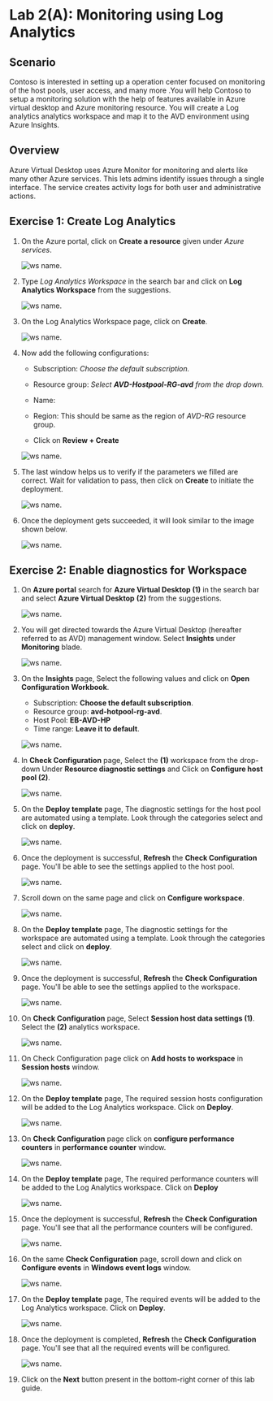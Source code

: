 # Lab 2(A): Monitoring using Log Analytics


## **Scenario**

Contoso is interested in setting up a operation center focused on monitoring of the host pools, user access, and many more .You will help Contoso to setup a  monitoring solution with the help of features available in Azure virtual desktop and Azure monitoring resource. You will create a Log analytics analytics workspace and map it to the AVD environment using Azure Insights.

## **Overview**

Azure Virtual Desktop uses Azure Monitor for monitoring and alerts like many other Azure services. This lets admins identify issues through a single interface. The service creates activity logs for both user and administrative actions.

## Exercise 1: Create Log Analytics

1. On the Azure portal, click on **Create a resource** given under *Azure services*.

   ![ws name.](media/wiw.png)

1. Type *Log Analytics Workspace* in the search bar and click on **Log Analytics Workspace** from the suggestions.

   ![ws name.](media/wiw1.png)

1. On the Log Analytics Workspace page, click on **Create**.

   ![ws name.](media/wiw2.png)

1. Now add the following configurations:

   - Subscription: *Choose the default subscription.*
  
   - Resource group: *Select **AVD-Hostpool-RG-avd** from the drop down.*
  
   - Name: **<inject key="Log Analytics Workspace Name	" />**
  
   - Region: This should be same as the region of *AVD-RG* resource group.
  
   - Click on **Review + Create**

   ![ws name.](media/LAW-V2.png)

1. The last window helps us to verify if the parameters we filled are correct. Wait for validation to pass, then click on **Create** to initiate the deployment.

   ![ws name.](media/Create%20LAW-V2.png)

1. Once the deployment gets succeeded, it will look similar to the image shown below.

   ![ws name.](media/lb60.png)
   

## Exercise 2: Enable diagnostics for Workspace
 
1. On **Azure portal** search for **Azure Virtual Desktop (1)** in the search bar and select **Azure Virtual Desktop** **(2)** from the suggestions.

   ![ws name.](media/avd1.png) 

1. You will get directed towards the Azure Virtual Desktop (hereafter referred to as AVD) management window. Select **Insights** under **Monitoring** blade.

   ![ws name.](media/mon2.png)
   
1. On the **Insights** page, Select the following values and click on **Open Configuration Workbook**.
   
   - Subscription: **Choose the default subscription**.
   - Resource group: **avd-hotpool-rg-avd**.
   - Host Pool: **EB-AVD-HP**
   - Time range: **Leave it to default**.

   ![ws name.](media/2avd21.png)

1. In **Check Configuration** page, Select the **<inject key="Log Analytics Workspace Name	" /> (1)** workspace from the drop-down Under **Resource diagnostic settings** and Click on **Configure host pool (2)**.

   ![ws name.](media/mon4.png)
   
1. On the **Deploy template** page, The diagnostic settings for the host pool are automated using a template. Look through the categories select and click on **deploy**.

   ![ws name.](media/mon5.png)
   
1. Once the deployment is successful, **Refresh** the **Check Configuration** page. You'll be able to see the settings applied to the host pool.

   ![ws name.](media/2avd22.png)
   
1. Scroll down on the same page and click on **Configure workspace**.

   ![ws name.](media/mon7.png)
   
1. On the **Deploy template** page, The diagnostic settings for the workspace are automated using a template. Look through the categories select and click on **deploy**.

   ![ws name.](media/mon8.png) 

1. Once the deployment is successful, **Refresh** the **Check Configuration** page. You'll be able to see the settings applied to the workspace.

   ![ws name.](media/2avd22.png)
   
1. On **Check Configuration** page, Select **Session host data settings (1)**. Select the **<inject key="Log Analytics Workspace Name	" /> (2)** analytics workspace.

   ![ws name.](media/gsu2.png)
   
1. On Check Configuration page click on **Add hosts to workspace** in **Session hosts** window.

   ![ws name.](media/monu1.png)
   
1. On the **Deploy template** page, The required session hosts configuration will be added to the Log Analytics workspace. Click on **Deploy**.

   ![ws name.](media/monu2.png)
   
1. On **Check Configuration** page click on **configure performance counters** in **performance counter** window.

   ![ws name.](media/mon14-new.png)
   
1. On the **Deploy template** page, The required performance counters will be added to the Log Analytics workspace. Click on **Deploy**

   ![ws name.](media/mon15.png)
   
1. Once the deployment is successful, **Refresh** the **Check Configuration** page. You'll see that all the performance counters will be configured.

   ![ws name.](media/2avd24.png)
   
1. On the same **Check Configuration** page, scroll down and click on **Configure events** in **Windows event logs** window.

   ![ws name.](media/mon17.png)
   
1. On the **Deploy template** page, The required events will be added to the Log Analytics workspace. Click on **Deploy**.

   ![ws name.](media/mon18.png)
   
1. Once the deployment is completed, **Refresh** the **Check Configuration** page. You'll see that all the required events will be configured.
   
   ![ws name.](media/mon19.png)
   
1. Click on the **Next** button present in the bottom-right corner of this lab guide.

 
